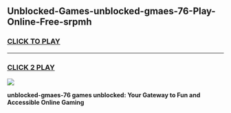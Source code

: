 
## Unblocked-Games-unblocked-gmaes-76-Play-Online-Free-srpmh
<h3>
<a href="https://premium76.site?title=unblocked-gmaes-76&ref=26A">CLICK TO PLAY</a></h3>
<hr>

<h3>
<a href="https://premium76.site?title=unblocked-gmaes-76&ref=26A">CLICK 2 PLAY</a>
  
</h3>

<a href="https://premium76.site?title=unblocked-gmaes-76&ref=26A"><img src="https://clearcache.store/games.png"></a>


**unblocked-gmaes-76 games unblocked: Your Gateway to Fun and Accessible Online Gaming**
